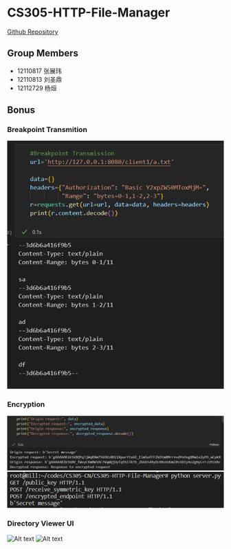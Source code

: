 # CS305-HTTP-File-Manager

[Github Repository](https://github.com/ITBillZ/CS305-HTTP-File-Manager)

## Group Members
- 12110817 张展玮
- 12110813 刘圣鼎
- 12112729 杨烜

## Bonus
### Breakpoint Transmition
![Alt text](images/bkt.png)

### Encryption
![Alt text](images/encryption_client.png)
![Alt text](images/encryption_server.png)

### Directory Viewer UI
![Alt text](images/ui1.png)
![Alt text](images/ui2.png)